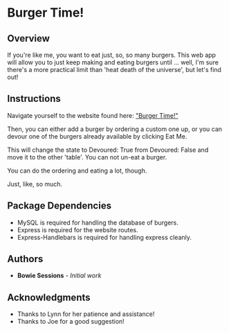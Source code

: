# Burger Time!

## Overview

If you're like me, you want to eat just, so, so many burgers. This web app will allow you to just keep making and eating burgers until ... well, I'm sure there's a more practical limit than 'heat death of the universe', but let's find out!

## Instructions
Navigate yourself to the website found here: [ "Burger Time!"](https://burger-bws.herokuapp.com/)

Then, you can either add a burger by ordering a custom one up, or you can devour one of the burgers already available by clicking Eat Me. 

This will change the state to Devoured: True from Devoured: False and move it to the other 'table'. You can not un-eat a burger.

You can do the ordering and eating a lot, though.

Just, like, so much.

## Package Dependencies

* MySQL is required for handling the database of burgers.
* Express is required for the website routes.
* Express-Handlebars is required for handling express cleanly.

## Authors

* **Bowie Sessions** - *Initial work* 

## Acknowledgments

* Thanks to Lynn for her patience and assistance!
* Thanks to Joe for a good suggestion!